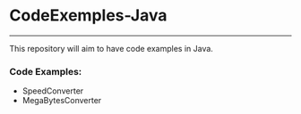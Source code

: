 # CodeExemples-Java
---

This repository will aim to have code examples in Java.

### Code Examples:

- SpeedConverter
- MegaBytesConverter
